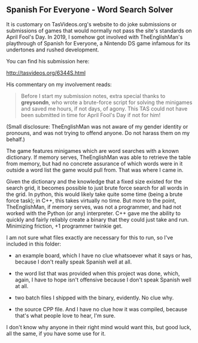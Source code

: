 Spanish For Everyone - Word Search Solver
-----------------------------------------

It is customary on TasVideos.org's website to do joke submissions or submissions
of games that would normally not pass the site's standards on April Fool's Day.
In 2019, I somehow got involved with TheEnglishMan's playthrough of Spanish for
Everyone, a Nintendo DS game infamous for its undertones and rushed development.

You can find his submission here:

http://tasvideos.org/6344S.html

His commentary on my involvement reads:

> Before I start my submission notes, extra special thanks to **greysondn**, who
> wrote a brute-force script for solving the minigames and saved me hours, if
> not days, of agony. This TAS could not have been submitted in time for April
> Fool's Day if not for him!

(Small disclosure: TheEnglishMan was not aware of my gender identity or
pronouns, and was not trying to offend anyone. Do not harass them on my behalf.)

The game features minigames which are word searches with a known dictionary. If
memory serves, TheEnglishMan was able to retrieve the table from memory, but had
no concrete assurance of which words were in it outside a word list the game
would pull from. That was where I came in.

Given the dictionary and the knowledge that a fixed size existed for the search
grid, it becomes possible to just brute force search for all words in the grid.
In python, this would likely take quite some time (being a brute force task); in
C++, this takes virtually no time. But more to the point, TheEnglishMan, if
memory serves, was not a programmer, and had not worked with the Python (or any)
interpreter. C++ gave me the ability to quickly and fairly reliably create a
binary that they could just take and run. Minimizing friction, +1 programmer
twinkie get.

I am not sure what files exactly are necessary for this to run, so I've included
in this folder:

* an example board, which I have no clue whatsoever what it says or has, because
  I don't really speak Spanish well at all.

* the word list that was provided when this project was done, which, again, I
  have to hope isn't offensive because I don't speak Spanish well at all.

* two batch files I shipped with the binary, evidently. No clue why.

* the source CPP file. And I have no clue how it was compiled, because that's
  what people love to hear, I'm sure.

I don't know why anyone in their right mind would want this, but good luck, all
the same, if you have some use for it.